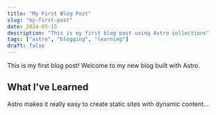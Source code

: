 ```yaml
---
title: "My First Blog Post"
slug: "my-first-post"
date: 2024-03-15
description: "This is my first blog post using Astro collections"
tags: ["astro", "blogging", "learning"]
draft: false
---
```


This is my first blog post! Welcome to my new blog built with Astro.

## What I've Learned

Astro makes it really easy to create static sites with dynamic content...
